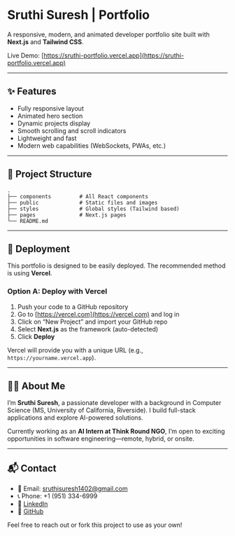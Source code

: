 # Sruthi Suresh | Portfolio

A responsive, modern, and animated developer portfolio site built with **Next.js** and **Tailwind CSS**.

Live Demo: [https://sruthi-portfolio.vercel.app](https://sruthi-portfolio.vercel.app)

---

## ✨ Features

- Fully responsive layout
- Animated hero section
- Dynamic projects display
- Smooth scrolling and scroll indicators
- Lightweight and fast
- Modern web capabilities (WebSockets, PWAs, etc.)

---

## 📁 Project Structure

```
.
├── components         # All React components
├── public             # Static files and images
├── styles             # Global styles (Tailwind based)
├── pages              # Next.js pages
└── README.md
```

---

## 🚀 Deployment

This portfolio is designed to be easily deployed. The recommended method is using **Vercel**.

### Option A: Deploy with Vercel

1. Push your code to a GitHub repository
2. Go to [https://vercel.com](https://vercel.com) and log in
3. Click on “New Project” and import your GitHub repo
4. Select **Next.js** as the framework (auto-detected)
5. Click **Deploy**

Vercel will provide you with a unique URL (e.g., `https://yourname.vercel.app`).

---

## 🧑‍💻 About Me

I’m **Sruthi Suresh**, a passionate developer with a background in Computer Science (MS, University of California, Riverside). I build full-stack applications and explore AI-powered solutions.

Currently working as an **AI Intern at Think Round NGO**, I’m open to exciting opportunities in software engineering—remote, hybrid, or onsite.

---

## 📬 Contact

- 📧 Email: sruthisuresh1402@gmail.com
- 📞 Phone: +1 (951) 334-6999
- 🔗 [LinkedIn](https://www.linkedin.com/in/sruthisuresh1402)
- 🐙 [GitHub](https://github.com/sruthisuresh)

Feel free to reach out or fork this project to use as your own!
